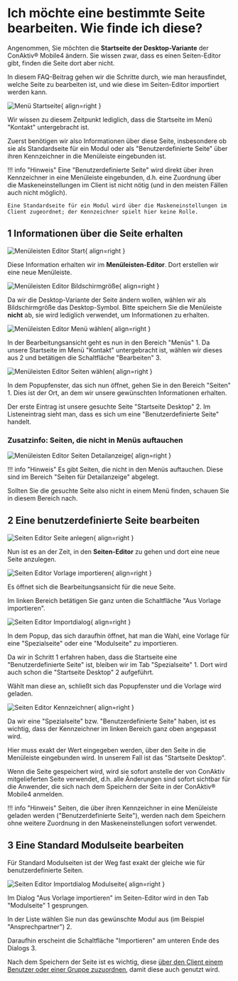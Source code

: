 # Ich möchte eine bestimmte Seite bearbeiten. Wie finde ich diese?

Angenommen, Sie möchten die **Startseite der Desktop-Variante** der ConAktiv® Mobile4 ändern. Sie wissen zwar, dass es einen Seiten-Editor gibt, finden die Seite dort aber nicht.

In diesem FAQ-Beitrag gehen wir die Schritte durch, wie man herausfindet, welche Seite zu bearbeiten ist, und wie diese im Seiten-Editor importiert werden kann.

![Menü Startseite](./menue-startseite.png#small){ align=right }

Wir wissen zu diesem Zeitpunkt lediglich, dass die Startseite im Menü "Kontakt" untergebracht ist.

<div class="clear"></div>

Zuerst benötigen wir also Informationen über diese Seite, insbesondere ob sie als Standardseite für ein Modul oder als "Benutzerdefinierte Seite" über ihren Kennzeichner in die Menüleiste eingebunden ist.

!!! info "Hinweis"
    Eine "Benutzerdefinierte Seite" wird direkt über ihren Kennzeichner in eine Menüleiste eingebunden, d.h. eine Zuordnung über die Maskeneinstellungen im Client ist nicht nötig (und in den meisten Fällen auch nicht möglich).

    Eine Standardseite für ein Modul wird über die Maskeneinstellungen im Client zugeordnet; der Kennzeichner spielt hier keine Rolle.

## <span class="number space-right">1</span> Informationen über die Seite erhalten

![Menüleisten Editor Start](./menueleisten-editor-start.png#small){ align=right }

Diese Information erhalten wir im **Menüleisten-Editor**. Dort erstellen wir eine neue Menüleiste.

<div class="clear"></div>

![Menüleisten Editor Bildschirmgröße](./menueleisten-editor-bildschirmgroesse.png#small){ align=right }

Da wir die Desktop-Variante der Seite ändern wollen, wählen wir als Bildschirmgröße das Desktop-Symbol. Bitte speichern Sie die Menüleiste **nicht** ab, sie wird lediglich verwendet, um Informationen zu erhalten.

<div class="clear"></div>

![Menüleisten Editor Menü wählen](./menueleisten-editor-menu-waehlen.png#small){ align=right }

In der Bearbeitungsansicht geht es nun in den Bereich "Menüs" <span class="number secondary">1</span>. Da unsere Startseite im Menü "Kontakt" untergebracht ist, wählen wir dieses aus <span class="number secondary">2</span> und betätigen die Schaltfläche "Bearbeiten" <span class="number secondary">3</span>.

<div class="clear"></div>

![Menüleisten Editor Seiten wählen](./menueleisten-editor-menu-seiten.png#small){ align=right }

In dem Popupfenster, das sich nun öffnet, gehen Sie in den Bereich "Seiten" <span class="number secondary">1</span>. Dies ist der Ort, an dem wir unsere gewünschten Informationen erhalten.

Der erste Eintrag ist unsere gesuchte Seite "Startseite Desktop" <span class="number secondary">2</span>. Im Listeneintrag sieht man, dass es sich um eine "Benutzerdefinierte Seite" handelt.

<div class="clear"></div>

### Zusatzinfo: Seiten, die nicht in Menüs auftauchen

![Menüleisten Editor Seiten Detailanzeige](./menueleisten-editor-seiten-detailanzeige.png#small){ align=right }

!!! info "Hinweis"
    Es gibt Seiten, die nicht in den Menüs auftauchen. Diese sind im Bereich "Seiten für Detailanzeige" abgelegt.

Sollten Sie die gesuchte Seite also nicht in einem Menü finden, schauen Sie in diesem Bereich nach.

<div class="clear"></div>

## <span class="number space-right">2</span> Eine benutzerdefinierte Seite bearbeiten

![Seiten Editor Seite anlegen](./seiten-editor-anlegen.png#small){ align=right }

Nun ist es an der Zeit, in den **Seiten-Editor** zu gehen und dort eine neue Seite anzulegen.

<div class="clear"></div>

![Seiten Editor Vorlage importieren](./seiten-editor-importieren.png#small){ align=right }

Es öffnet sich die Bearbeitungsansicht für die neue Seite.

Im linken Bereich betätigen Sie ganz unten die Schaltfläche "Aus Vorlage importieren".

<div class="clear"></div>

![Seiten Editor Importdialog](./seiten-editor-importdialog.png#small){ align=right }

In dem Popup, das sich daraufhin öffnet, hat man die Wahl, eine Vorlage für eine "Spezialseite" oder eine "Modulseite" zu importieren.

Da wir in Schritt 1 erfahren haben, dass die Startseite eine "Benutzerdefinierte Seite" ist, bleiben wir im Tab "Spezialseite" <span class="number secondary">1</span>. Dort wird auch schon die "Startseite Desktop" <span class="number secondary">2</span> aufgeführt.

Wählt man diese an, schließt sich das Popupfenster und die Vorlage wird geladen.

<div class="clear"></div>

![Seiten Editor Kennzeichner](./seiten-editor-kennzeichner.png#small){ align=right }

Da wir eine "Spezialseite" bzw. "Benutzerdefinierte Seite" haben, ist es wichtig, dass der Kennzeichner im linken Bereich ganz oben angepasst wird.

Hier muss exakt der Wert eingegeben werden, über den Seite in die Menüleiste eingebunden wird. In unserem Fall ist das "Startseite Desktop".

<div class="clear"></div>

Wenn die Seite gespeichert wird, wird sie sofort anstelle der von ConAktiv mitgelieferten Seite verwendet, d.h. alle Änderungen sind sofort sichtbar für die Anwender, die sich nach dem Speichern der Seite in der ConAktiv® Mobile4 anmelden.

!!! info "Hinweis"
    Seiten, die über ihren Kennzeichner in eine Menüleiste geladen werden ("Benutzerdefinierte Seite"), werden nach dem Speichern ohne weitere Zuordnung in den Maskeneinstellungen sofort verwendet.

## <span class="number space-right">3</span> Eine Standard Modulseite bearbeiten

Für Standard Modulseiten ist der Weg fast exakt der gleiche wie für benutzerdefinierte Seiten.

![Seiten Editor Importdialog Modulseite](./seiten-editor-importdialog_modulseite.png#small){ align=right }

Im Dialog "Aus Vorlage importieren" im Seiten-Editor wird in den Tab "Modulseite"  <span class="number secondary">1</span> gesprungen.

In der Liste wählen Sie nun das gewünschte Modul aus (im Beispiel "Ansprechpartner") <span class="number secondary">2</span>.

Daraufhin erscheint die Schaltfläche "Importieren" am unteren Ende des Dialogs <span class="number secondary">3</span>.

Nach dem Speichern der Seite ist es wichtig, diese [über den Client einem Benutzer oder einer Gruppe zuzuordnen](../../seite-zuordnen/index.md), damit diese auch genutzt wird.

<div class="clear"></div>
